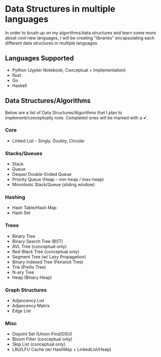 # Data Structures in multiple languages

In order to brush up on my algorithms/data structures and learn some more about cool new languages, I will be creating "libraries" encapsulating each different data structures in multiple languages.

## Languages Supported

- Python (Jypter Notebook, Conceptual + Implementation)
- Rust
- Go
- Haskell

## Data Structures/Algorithms

Below are a list of Data Structures/Algorithms that I plan to implement/conceptually note.
Completed ones will be marked with a ✔.

### Core

- Linked List - Singly, Doubly, Circular

### Stacks/Queues

- Stack
- Queue
- Deque/ Double-Ended Queue
- Priority Queue (Heap - min-heap / max-heap)
- Monotonic Stack/Queue (sliding window)

### Hashing

- Hash Table/Hash Map
- Hash Set

### Trees

- Binary Tree
- Binary Search Tree (BST)
- AVL Tree (conceptual only)
- Red-Black Tree (conceptual only)
- Segment Tree (w/ Lazy Propagation)
- Binary Indexed Tree (Fenwick Tree)
- Trie (Prefix Tree)
- N-ary Tree
- Heap (Binary Heap)

### Graph Structures

- Adjancency List
- Adjancency Matrix
- Edge List

### Misc

- Disjoint Set (Union-Find/DSU)
- Bloom Filter (conceptual only)
- Skip List (conceptual only)
- LRU/LFU Cache (w/ HashMap + LinkedList/Heap)

